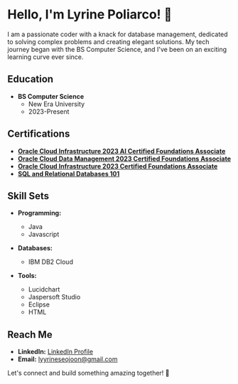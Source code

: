 # Hello, I'm Lyrine Poliarco! 👋

I am a passionate coder with a knack for database management, dedicated to solving complex problems and creating elegant solutions. My tech journey began with the BS Computer Science, and I've been on an exciting learning curve ever since.

## Education

- **BS Computer Science**
  - New Era University
  - 2023-Present

## Certifications

- **[Oracle Cloud Infrastructure 2023 AI Certified Foundations Associate](https://catalog-education.oracle.com/pls/certview/sharebadge?id=088F8C55BB5CF7FF5027D06D2B11963F1B00E33B605CC3CB7226B3C5D57A0426&fbclid=IwAR2_ZorMeOn_NSu2SRgwidJRg2YdgWqnTHeZ8VCQMFYoDsWpo7BIPrekAcM)**
- **[Oracle Cloud Data Management 2023 Certified Foundations Associate](https://catalog-education.oracle.com/pls/certview/sharebadge?id=6E7C176D9BAFE9D5FD28BF48C3E369F828D98DE89359735AC8DA23FBC3926FF9&fbclid=IwAR1cjQ28wfcRmrmdJaL5WQ7azPcqrc5Ue5Xe0L6ZgQmOuMsDb4lLR96vaDM)**
- **[Oracle Cloud Infrastructure 2023 Certified Foundations Associate](https://catalog-education.oracle.com/pls/certview/sharebadge?id=8DA860AB7A5CEF2E68A94A51AB8E310A83054B4EE404C3612DA656C0D7C667DB&fbclid=IwAR2I98LPmZn3RDsZh_YmOH-9P3lOoFPm7o-toYEnl9PVd6_oNMlZu8cQuZM)**
- **[SQL and Relational Databases 101](https://courses.cognitiveclass.ai/certificates/429a0dd2cfc9408d8abeef20d073a264)**

## Skill Sets

- **Programming:**
  - Java
  - Javascript

- **Databases:**
  - IBM DB2 Cloud

- **Tools:**
  - Lucidchart
  - Jaspersoft Studio
  - Eclipse
  - HTML

## Reach Me

- **LinkedIn:** [LinkedIn Profile](https://www.linkedin.com/in/lyrine-poliarco-076780191?lipi=urn%3Ali%3Apage%3Ad_flagship3_profile_view_base_contact_details%3BT0JmIjp%2FRTe7ilwqJjB%2FEw%3D%3D    )
- **Email:** lyyrineseojoon@gmail.com

Let's connect and build something amazing together! 🚀
